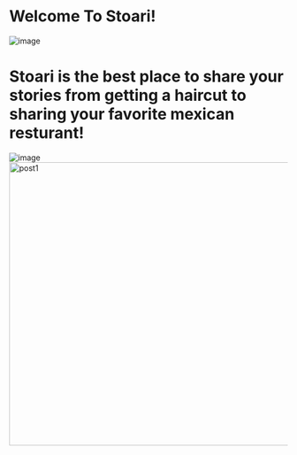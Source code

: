 # Welcome To Stoari!
![image](https://user-images.githubusercontent.com/103964270/165575690-c78e9844-3c9e-40c3-919c-3315a376e3f1.png)
# Stoari is the best place to share your stories from getting a haircut to sharing your favorite mexican resturant!
![image](https://user-images.githubusercontent.com/103964270/165571524-8d19bf10-4620-4ace-b5a9-3d2d8c3a9f3d.png)
<img src="https://user-images.githubusercontent.com/103964270/165571524-8d19bf10-4620-4ace-b5a9-3d2d8c3a9f3d.png" alt="post1" width="512"/>  
